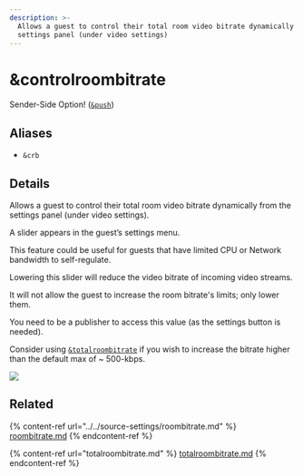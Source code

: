 ```yaml
---
description: >-
  Allows a guest to control their total room video bitrate dynamically from the
  settings panel (under video settings)
---
```


# \&controlroombitrate

Sender-Side Option! ([`&push`](../../source-settings/push.md))

## Aliases

* `&crb`

## Details

Allows a guest to control their total room video bitrate dynamically from the settings panel (under video settings).

A slider appears in the guest’s settings menu.

This feature could be useful for guests that have limited CPU or Network bandwidth to self-regulate.

Lowering this slider will reduce the video bitrate of incoming video streams.

It will not allow the guest to increase the room bitrate's limits; only lower them.

You need to be a publisher to access this value (as the settings button is needed).

Consider using [`&totalroombitrate`](totalroombitrate.md) if you wish to increase the bitrate higher than the default max of \~ 500-kbps.

![](<../../.gitbook/assets/image (131).png>)

## Related

{% content-ref url="../../source-settings/roombitrate.md" %}
[roombitrate.md](../../source-settings/roombitrate.md)
{% endcontent-ref %}

{% content-ref url="totalroombitrate.md" %}
[totalroombitrate.md](totalroombitrate.md)
{% endcontent-ref %}
